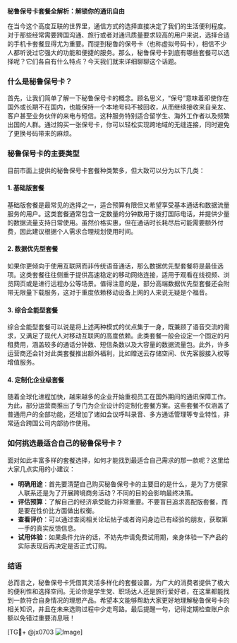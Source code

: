 **秘鲁保号卡套餐全解析：解锁你的通讯自由**

在当今这个高度互联的世界里，通信方式的选择直接决定了我们的生活便利程度。对于那些经常需要跨国沟通、旅行或者对通讯质量要求较高的用户来说，选择合适的手机卡套餐显得尤为重要。而提到秘鲁的保号卡（也称虚拟号码卡），相信不少人都听说过它强大的功能和便捷的服务。那么，秘鲁保号卡到底有哪些套餐可以选择呢？它们各自有什么特点？今天我们就来详细聊聊这个话题。

### 什么是秘鲁保号卡？

首先，让我们简单了解一下秘鲁保号卡的概念。顾名思义，“保号”意味着即使你在国外或长期不在国内，也能保持一个本地号码不被回收，从而继续接收来自亲友、客户甚至业务伙伴的来电与短信。这种服务特别适合留学生、海外工作者以及频繁出国的人群。通过购买一张保号卡，你可以轻松实现跨地域的无缝连接，同时避免了更换号码带来的麻烦。

### 秘鲁保号卡的主要类型

目前市面上提供的秘鲁保号卡套餐种类繁多，但大致可以分为以下几类：

#### 1. 基础版套餐
基础版套餐是最常见的选择之一，适合预算有限但又希望享受基本通话和数据流量服务的用户。这类套餐通常包含一定数量的分钟数用于拨打国际电话，并提供少量的数据流量支持日常使用。虽然价格实惠，但在通话时长耗尽后可能需要额外付费，因此建议根据个人需求合理规划使用时间。

#### 2. 数据优先型套餐
如果你更倾向于使用互联网而非传统语音通话，那么数据优先型套餐将是最佳选项。这类套餐往往侧重于提供高速稳定的移动网络连接，适用于观看在线视频、浏览网页或是进行远程办公等场景。值得注意的是，部分高端数据优先型套餐还会附带无限量下载服务，这对于重度依赖移动设备上网的人来说无疑是个福音。

#### 3. 综合全能型套餐
综合全能型套餐可以说是将上述两种模式的优点集于一身，既兼顾了语音交流的需求，又满足了现代人对移动互联网的高度依赖。此类套餐一般会设定一个固定的月租费用，涵盖较多的通话分钟数、短信条数以及大容量的数据流量包。此外，许多运营商还会针对此类套餐推出额外福利，比如赠送云存储空间、优先客服接入权等增值服务。

#### 4. 定制化企业级套餐
随着全球化进程加快，越来越多的企业开始重视员工在国外期间的通讯保障工作。为此，部分运营商推出了专门为企业设计的定制化套餐方案。这些套餐不仅涵盖了普通用户的全部功能，还增加了诸如会议呼叫录音、多方通话管理等专业特性，非常适合跨国公司内部协作使用。

### 如何挑选最适合自己的秘鲁保号卡？

面对如此丰富多样的套餐选择，如何才能找到最适合自己需求的那一款呢？这里给大家几点实用的小建议：

- **明确用途**：首先要清楚自己购买秘鲁保号卡的主要目的是什么，是为了方便家人联系还是为了开展跨境商务活动？不同的目的会影响最终决策。
- **评估预算**：了解自己的经济承受能力非常重要。不要盲目追求高配版套餐，而是要在性价比方面做出权衡。
- **查看评价**：可以通过查阅相关论坛帖子或者询问身边已有经验的朋友，获取第一手的真实反馈信息。
- **试用体验**：如果条件允许的话，不妨先申请免费试用期，亲身体验一下产品的实际表现后再决定是否正式订购。

### 结语

总而言之，秘鲁保号卡凭借其灵活多样化的套餐设置，为广大的消费者提供了极大的便利性和选择空间。无论你是学生党、职场达人还是旅行爱好者，在这里都能找到一款符合自身情况的理想产品。希望本文能够帮助大家更好地理解秘鲁保号卡的相关知识，并且在未来选购过程中少走弯路。最后提醒一句，记得定期检查账户余额以免错过重要消息哦！

[TG💪+ @jx0703 ![Image](https://github.com/user-attachments/assets/dbca1d08-cadb-493c-b0ec-ad6f7a83f270)]